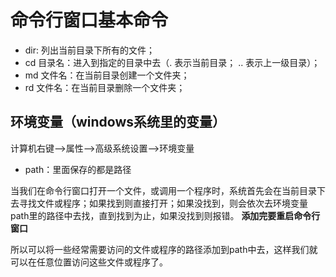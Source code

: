 # 命令行窗口基本命令

- dir: 列出当前目录下所有的文件；
- cd 目录名：进入到指定的目录中去（. 表示当前目录； .. 表示上一级目录）；
- md 文件名：在当前目录创建一个文件夹；
- rd 文件名：在当前目录删除一个文件夹；

## 环境变量（windows系统里的变量）

计算机右键-->属性-->高级系统设置-->环境变量

- path：里面保存的都是路径

当我们在命令行窗口打开一个文件，或调用一个程序时，系统首先会在当前目录下去寻找文件或程序；如果找到则直接打开；如果没找到，则会依次去环境变量path里的路径中去找，直到找到为止，如果没找到则报错。
**添加完要重启命令行窗口**

所以可以将一些经常需要访问的文件或程序的路径添加到path中去，这样我们就可以在任意位置访问这些文件或程序了。
